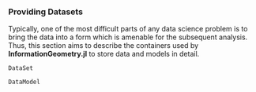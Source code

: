 
### Providing Datasets

Typically, one of the most difficult parts of any data science problem is to bring the data into a form which is amenable for the subsequent analysis.
Thus, this section aims to describe the containers used by **InformationGeometry.jl** to store data and models in detail.

```@docs
DataSet
```

```@docs
DataModel
```

